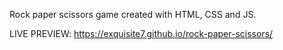 Rock paper scissors game created with HTML, CSS and JS.

LIVE PREVIEW: https://exquisite7.github.io/rock-paper-scissors/
